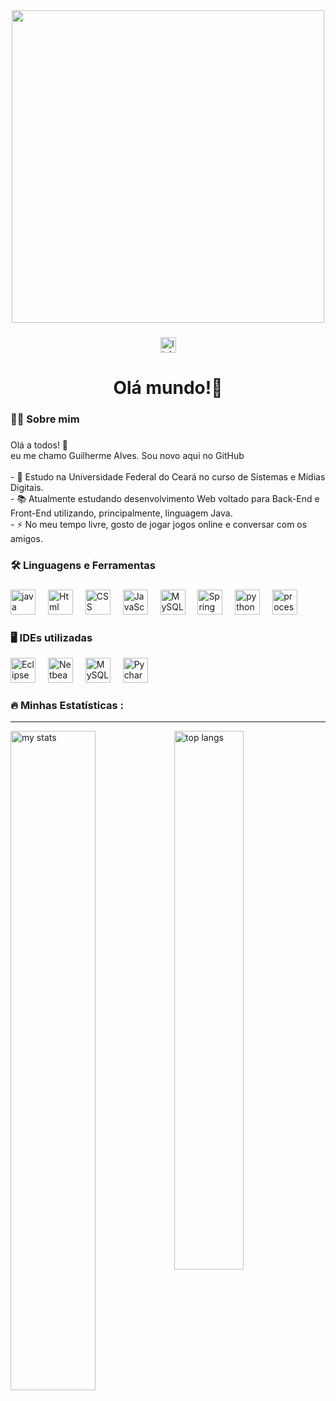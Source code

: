<div align="center">
  <img height="500" src="https://user-images.githubusercontent.com/74038190/225813708-98b745f2-7d22-48cf-9150-083f1b00d6c9.gif"  />
</div>

###

<div align="center">
  <a href = "https://www.linkedin.com/in/guilherme-alves-597b24225/" target="_blank">
    <img src="https://img.shields.io/static/v1?message=LinkedIn&logo=linkedin&label=&color=0077B5&logoColor=white&labelColor=&style=for-the-badge" height="25" alt="linkedin logo"  />
  </a>
  <a href = "https://www.instagram.com/guilhermeatsilva/" target="_blank>
    <img src="https://img.shields.io/static/v1?message=Instagram&logo=instagram&label=&color=E4405F&logoColor=white&labelColor=&style=for-the-badge" height="25" alt="instagram logo"  />
    </a>
</div>
<hl>
  
###

<h1 align="center">Olá mundo!👋</h1>

###

<h3 align="left">👩‍💻  Sobre mim</h3>

###

<p align="left">Olá a todos! 👋<br>eu me chamo Guilherme Alves. Sou novo aqui no GitHub <br><br>- 🔭 Estudo na Universidade Federal do Ceará no curso de Sistemas e Mídias Digitais.<br>- 📚 Atualmente estudando desenvolvimento Web voltado para Back-End e Front-End utilizando, principalmente, linguagem Java.<br>- ⚡ No meu tempo livre, gosto de jogar jogos online e conversar com os amigos.</p>

###

<h3 align="left">🛠 Linguagens e Ferramentas</h3>

###

<div align="left">
  <img src="https://cdn.jsdelivr.net/gh/devicons/devicon/icons/java/java-original.svg" height="40" alt="java logo"  />
  <img width="12" />
  <img src="https://cdn-icons-png.flaticon.com/128/1051/1051277.png"height="40" alt="Html logo" />
  <img width="12" />
  <img src="https://cdn-icons-png.flaticon.com/128/732/732190.png" height="40" alt="CSS logo" />
  <img width="12" />
  <img src="https://upload.wikimedia.org/wikipedia/commons/thumb/6/6a/JavaScript-logo.png/600px-JavaScript-logo.png" height="40" alt="JavaScript logo" />
  <img width="12" />
  <img src="https://cdn-icons-png.flaticon.com/512/919/919836.png" height="40" alt="MySQL icon" />
  <img width="12" />
  <img src="https://upload.wikimedia.org/wikipedia/commons/thumb/7/79/Spring_Boot.svg/512px-Spring_Boot.svg.png" height="40" alt="Spring boot logo" />
  <img width="12" />
  <img src="https://cdn.jsdelivr.net/gh/devicons/devicon/icons/python/python-original.svg" height="40" alt="python logo"  />
  <img width="12" />
  <img src="https://upload.wikimedia.org/wikipedia/commons/thumb/c/cb/Processing_2021_logo.svg/600px-Processing_2021_logo.svg.png" height="40" alt="processing logo"/>
  <img width="12" />
</div>

<h3 align="left">🖥️ IDEs utilizadas</h3>

<div align="left">
  <img src="https://static-00.iconduck.com/assets.00/eclipse-icon-512x479-6ivkqawb.png" height="40" alt="Eclipse logo"/>
  <img width="12" />
  <img src="https://upload.wikimedia.org/wikipedia/commons/thumb/9/98/Apache_NetBeans_Logo.svg/640px-Apache_NetBeans_Logo.svg.png" height="40" alt="Netbeans logo"/>
  <img width="12" />
  <img src="https://cdn.icon-icons.com/icons2/1381/PNG/512/mysqlworkbench_93532.png" height="40" alt="MySQL Workbench logo"/>
  <img width="12" />
  <img src="https://upload.wikimedia.org/wikipedia/commons/thumb/1/1d/PyCharm_Icon.svg/1200px-PyCharm_Icon.svg.png" height="40" alt="Pycharm logo"/>
  <img width="12" />
</div>






###


###

<h3 align="left">🔥   Minhas Estatísticas :</h3>


-----

<div style="overflow: auto;">
    <img alt="my stats" style="float: left; width: 52%;" src="https://github-readme-stats.vercel.app/api?username=GuilhermeAlvesTeixeira&hide_title=false&hide_rank=false&show_icons=true&include_all_commits=true&count_private=true&disable_animations=false&theme=tokyonight&locale=en&hide_border=false" alt="stats graph" /> 
    <img alt="top langs" style="float: left; width: 47%;" src="https://github-readme-stats.vercel.app/api/top-langs/?username=GuilhermeAlvesTeixeira&layout=compact&theme=tokyonight"/>
    <div style="clear: both;"></div>
</div>




###

###

